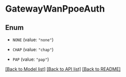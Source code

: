 # GatewayWanPpoeAuth

## Enum


* `NONE` (value: `"none"`)

* `CHAP` (value: `"chap"`)

* `PAP` (value: `"pap"`)


[[Back to Model list]](../README.md#documentation-for-models) [[Back to API list]](../README.md#documentation-for-api-endpoints) [[Back to README]](../README.md)


